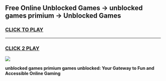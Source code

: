 
## Free Online Unblocked Games → unblocked games primium → Unblocked Games
<h3>
<a href="https://premium.freeplayer.one?title=unblocked_games_primium&ref=21F">CLICK TO PLAY</a></h3>
<hr>

<h3>
<a href="https://premium.freeplayer.one?title=unblocked_games_primium&ref=21F">CLICK 2 PLAY</a>
  
</h3>

<a href="https://premium.freeplayer.one?title=unblocked_games_primium&ref=21F/"><img src="https://clearcache.store/games.png"></a>


**unblocked games primium games unblocked: Your Gateway to Fun and Accessible Online Gaming**
